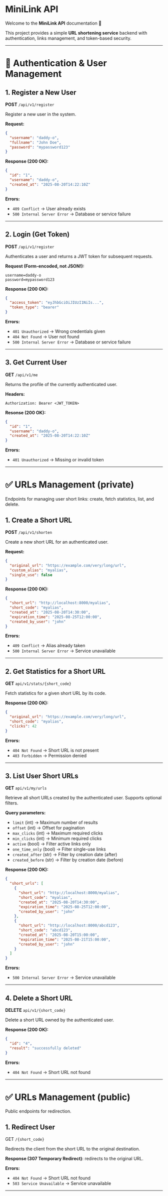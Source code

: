# MiniLink API

Welcome to the **MiniLink API** documentation 👋

This project provides a simple **URL shortening service** backend with authentication, links management, and token-based
security.

---

# 🔑 Authentication & User Management

## 1. Register a New User

**POST** ```/api/v1/register```

Register a new user in the system.

**Request:**

```json
{
  "username": "daddy-o",
  "fullname": "John Doe",
  "password": "mypassword123"
}
```

**Response (200 OK):**

```json
{
  "id": "1",
  "username": "daddy-o",
  "created_at": "2025-08-20T14:22:10Z"
}
```

**Errors:**

- `409 Conflict` → User already exists
- `500 Internal Server Error` → Database or service failure

---

## 2. Login (Get Token)

**POST** ```/api/v1/register```

Authenticates a user and returns a JWT token for subsequent requests.

**Request (Form-encoded, not JSON!):**

```
username=daddy-o
password=mypassword123
```

**Response (200 OK):**

```json
{
  "access_token": "eyJhbGciOiJIUzI1NiIs...",
  "token_type": "bearer"
}
```

**Errors:**

- `401 Unauthorized` → Wrong credentials given
- `404 Not Found` → User not found
- `500 Internal Server Error` → Database or service failure

---

## 3. Get Current User

**GET** ```/api/v1/me```

Returns the profile of the currently authenticated user.

**Headers:**

```
Authorization: Bearer <JWT_TOKEN>
```

**Resonse (200 OK):**

```json
{
  "id": "1",
  "username": "daddy-o",
  "created_at": "2025-08-20T14:22:10Z"
}
```

**Errors:**

- `401 Unauthorized` → Missing or invalid token

---

# ✅ URLs Management (private)

Endpoints for managing user short links: create, fetch statistics, list, and delete.

## 1. Create a Short URL

**POST** ```/api/v1/shorten```

Create a new short URL for an authenticated user.

**Request:**

```json
{
  "original_url": "https://example.com/very/long/url",
  "custom_alias": "myalias",
  "single_use": false
}
```

**Response (200 OK):**

```json
{
  "short_url": "http://localhost:8000/myalias",
  "short_code": "myalias",
  "created_at": "2025-08-20T14:30:00",
  "expiration_time": "2025-08-25T12:00:00",
  "created_by_user": "john"
}

```

**Errors:**

- `409 Conflict` → Alias already taken
- `500 Internal Server Error` → Service unavailable

---

## 2. Get Statistics for a Short URL

**GET** ```api/v1/stats/{short_code}```

Fetch statistics for a given short URL by its code.

**Response (200 OK):**

```json
{
  "original_url": "https://example.com/very/long/url",
  "short_code": "myalias",
  "clicks": 42
}
```

**Errors:**

- `404 Not Found` → Short URL is not present
- `403 Forbidden` → Permission denied

---

## 3. List User Short URLs

**GET** ```api/v1/my/urls```

Retrieve all short URLs created by the authenticated user.
Supports optional filters.

**Query parameters:**

- `limit` (int) → Maximum number of results
- `offset` (int) → Offset for pagination
- `max_clicks` (int) → Maximum required clicks
- `min_clicks` (int) → Minimum required clicks
- `active` (bool) → Filter active links only
- `one_time_only` (bool) → Filter single-use links
- `created_after` (str) → Filter by creation date (after)
- `created_before` (str) → Filter by creation date (before)

**Response (200 OK):**

```json
{
  "short_urls": [
    {
      "short_url": "http://localhost:8000/myalias",
      "short_code": "myalias",
      "created_at": "2025-08-20T14:30:00",
      "expiration_time": "2025-08-25T12:00:00",
      "created_by_user": "john"
    },
    {
      "short_url": "http://localhost:8000/abcd123",
      "short_code": "abcd123",
      "created_at": "2025-08-20T15:00:00",
      "expiration_time": "2025-08-21T15:00:00",
      "created_by_user": "john"
    }
  ]
}
```

**Errors:**

- `500 Internal Server Error` → Service unavailable

---

## 4. Delete a Short URL

**DELETE** `api/v1/{short_code}`

Delete a short URL owned by the authenticated user.

**Response (200 OK):**

```json
{
  "id": "4",
  "result": "successfully deleted"
}
```

**Errors:**

- `404 Not Found` → Short URL not found

---

# ✅ URLs Management (public)

Public endpoints for redirection.

## 1. Redirect User

GET ```/{short_code}```

Redirects the client from the short URL to the original destination.

**Response (307 Temporary Redirect)**: redirects to the original URL.

**Errors:**

- `404 Not Found` → Short URL not found
- `503 Service Unavailable` → Service unavailable

---